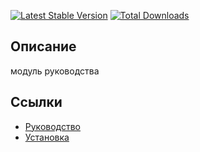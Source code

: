 [![Latest Stable Version](https://poser.pugx.org/yii2module/yii2-guide/v/stable.png)](https://packagist.org/packages/yii2module/yii2-guide)
[![Total Downloads](https://poser.pugx.org/yii2module/yii2-guide/downloads.png)](https://packagist.org/packages/yii2module/yii2-guide)

## Описание

модуль руководства

## Ссылки

* [Руководство](guide/ru/README.md)
* [Установка](guide/ru/install.md)
